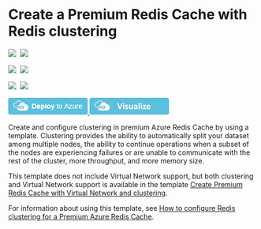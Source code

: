 # Create a Premium Redis Cache with Redis clustering

<IMG SRC="https://azurequickstartsservice.blob.core.windows.net/badges/201-redis-premium-cluster-diagnostics/PublicLastTestDate.svg" />&nbsp;
<IMG SRC="https://azurequickstartsservice.blob.core.windows.net/badges/201-redis-premium-cluster-diagnostics/PublicDeployment.svg" />&nbsp;

<IMG SRC="https://azurequickstartsservice.blob.core.windows.net/badges/201-redis-premium-cluster-diagnostics/FairfaxLastTestDate.svg" />&nbsp;
<IMG SRC="https://azurequickstartsservice.blob.core.windows.net/badges/201-redis-premium-cluster-diagnostics/FairfaxDeployment.svg" />&nbsp;

<IMG SRC="https://azurequickstartsservice.blob.core.windows.net/badges/201-redis-premium-cluster-diagnostics/BestPracticeResult.svg" />&nbsp;
<IMG SRC="https://azurequickstartsservice.blob.core.windows.net/badges/201-redis-premium-cluster-diagnostics/CredScanResult.svg" />&nbsp;

<a href="https://portal.azure.com/#create/Microsoft.Template/uri/https%3A%2F%2Fraw.githubusercontent.com%2Fazure%2Fazure-quickstart-templates%2Fmaster%2F201-redis-premium-cluster-diagnostics%2Fazuredeploy.json" target="_blank">
    <img src="https://raw.githubusercontent.com/Azure/azure-quickstart-templates/master/1-CONTRIBUTION-GUIDE/images/deploytoazure.png"/>
</a>
<a href="http://armviz.io/#/?load=https%3A%2F%2Fraw.githubusercontent.com%2FAzure%2Fazure-quickstart-templates%2Fmaster%2F201-redis-premium-cluster-diagnostics%2Fazuredeploy.json" target="_blank">
    <img src="https://raw.githubusercontent.com/Azure/azure-quickstart-templates/master/1-CONTRIBUTION-GUIDE/images/visualizebutton.png"/>
</a>

Create and configure clustering in premium Azure Redis Cache by using a template. Clustering provides the ability to automatically split your dataset among multiple nodes, the ability to continue operations when a subset of the nodes are experiencing failures or are unable to communicate with the rest of the cluster, more throughput, and more memory size.

This template does not include Virtual Network support, but both clustering and Virtual Network support is available in the template [Create Premium Redis Cache with Virtual Network and clustering](https://azure.microsoft.com/documentation/templates/201-redis-premium-vnet-cluster-diagnostics/).

For information about using this template, see [How to configure Redis clustering for a Premium Azure Redis Cache](https://azure.microsoft.com/documentation/articles/cache-how-to-premium-clustering/).


